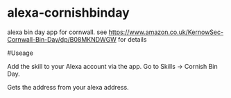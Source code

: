 # alexa-cornishbinday

alexa bin day app for cornwall. see https://www.amazon.co.uk/KernowSec-Cornwall-Bin-Day/dp/B08MKNDWGW for details

#Useage

Add the skill to your Alexa account via the app. Go to Skills -> Cornish Bin Day.

Gets the address from your alexa address.
